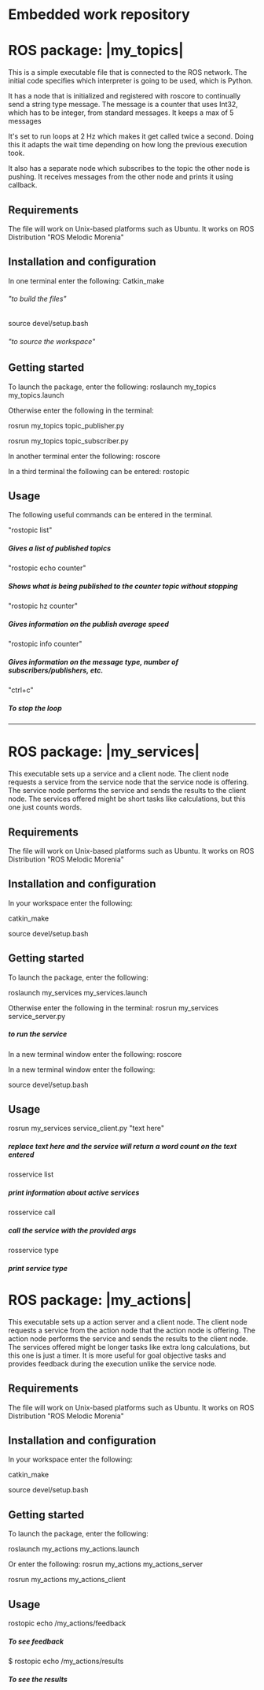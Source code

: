 # Embedded work repository 

# ROS package: |my_topics|

This is a simple executable file that is connected to the ROS network.
The initial code specifies which interpreter is going to be used, which is Python. 

It has a node that is initialized and registered with roscore to continually send a string type message.
The message is a counter that uses Int32, which has to be integer, from standard messages.
It keeps a max of 5 messages

It's set to run loops at 2 Hz which makes it get called twice a second. 
Doing this it adapts the wait time depending on how long the previous execution took.

It also has a separate node which subscribes to the topic the other node is pushing. It receives messages from the other node and prints it using callback. 


## Requirements

The file will work on Unix-based platforms such as Ubuntu. It works on ROS Distribution "ROS Melodic Morenia"

## Installation and configuration


In one terminal enter the following:
Catkin_make                           
###### *"to build the files"*

source devel/setup.bash                
###### *"to source the workspace"*


## Getting started

To launch the package, enter the following:
roslaunch my_topics my_topics.launch


Otherwise enter the following in the terminal:

rosrun my_topics topic_publisher.py

rosrun my_topics topic_subscriber.py

In another terminal enter the following:
roscore

In a third terminal the following can be entered:
rostopic

## Usage
The following useful commands can be entered in the terminal. 

"rostopic list"            
##### *Gives a list of published topics*
"rostopic echo counter"    
##### *Shows what is being published to the counter topic without stopping*
"rostopic hz counter"      
##### *Gives information on the publish average speed*
"rostopic info counter"    
##### *Gives information on the message type, number of subscribers/publishers, etc.* 
"ctrl+c"                   
##### *To stop the loop*
-------------------------------------------------------------------------------------------------------------------------------------
# ROS package: |my_services|
This executable sets up a service and a client node.
The client node requests a service from the service node that the service node is offering.
The service node performs the service and sends the results to the client node. 
The services offered might be short tasks like calculations, but this one just counts words.

## Requirements
The file will work on Unix-based platforms such as Ubuntu. It works on ROS Distribution "ROS Melodic Morenia"
## Installation and configuration

In your workspace enter the following:

catkin_make

source devel/setup.bash


## Getting started
To launch the package, enter the following:

roslaunch my_services my_services.launch

Otherwise enter the following in the terminal:
rosrun my_services service_server.py
##### *to run the service*

In a new terminal window enter the following:
roscore

In a new terminal window enter the following:

source devel/setup.bash

## Usage

rosrun my_services service_client.py "text here"
##### *replace text here and the service will return a word count on the text entered*

rosservice list         
##### *print information about active services*
rosservice call         
##### *call the service with the provided args*
rosservice type         
##### *print service type*

# ROS package: |my_actions|
This executable sets up a action server and a client node.
The client node requests a service from the action node that the action node is offering.
The action node performs the service and sends the results to the client node. 
The services offered might be longer tasks like extra long calculations, but this one is just a timer.
It is more useful for goal objective tasks and provides feedback during the execution unlike the service node.

## Requirements
The file will work on Unix-based platforms such as Ubuntu. It works on ROS Distribution "ROS Melodic Morenia"
## Installation and configuration

In your workspace enter the following:

catkin_make

source devel/setup.bash

## Getting started
To launch the package, enter the following:

roslaunch my_actions my_actions.launch

Or enter the following:
rosrun my_actions my_actions_server

rosrun my_actions my_actions_client

## Usage
rostopic echo /my_actions/feedback 
##### *To see feedback*
$ rostopic echo /my_actions/results
##### *To see the results*
